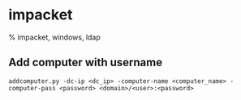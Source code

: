 # impacket

% impacket, windows, ldap

## Add computer with username

```
addcomputer.py -dc-ip <dc_ip> -computer-name <computer_name> -computer-pass <password> <domain>/<user>:<password>
```